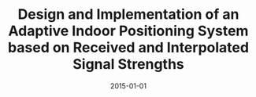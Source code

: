 ---
abstract: ''
authors:
- Patrick Favre-Bulle
date: '2015-01-01'
featured: false
links:
- name: Publik
  url: https://publik.tuwien.ac.at/showentry.php?ID=246623&lang=2
publication_types:
- '7'
publishDate: '2015-01-01'
title: Design and Implementation of an Adaptive Indoor Positioning System based on
  Received and Interpolated Signal Strengths
url_pdf: ''
---